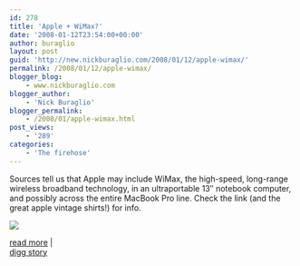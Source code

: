 ```yaml
---
id: 278
title: 'Apple + WiMax?'
date: '2008-01-12T23:54:00+00:00'
author: buraglio
layout: post
guid: 'http://new.nickburaglio.com/2008/01/12/apple-wimax/'
permalink: /2008/01/12/apple-wimax/
blogger_blog:
    - www.nickburaglio.com
blogger_author:
    - 'Nick Buraglio'
blogger_permalink:
    - /2008/01/apple-wimax.html
post_views:
    - '289'
categories:
    - 'The firehose'
---
```


Sources tell us that Apple may include WiMax, the high-speed, long-range wireless broadband technology, in an ultraportable 13″ notebook computer, and possibly across the entire MacBook Pro line. Check the link (and the great apple vintage shirts!) for info.

![](http://elegant-pixels.net/random/appletshirt.jpg)

[read more](http://valleywag.com/tech/rumormonger/can-apple-save-wimax-344015.php) |  
[digg story](http://digg.com/apple/Can_Apple_save_WiMax)